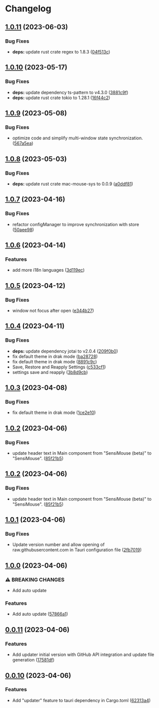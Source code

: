 # Changelog

## [1.0.11](https://github.com/Rel1cx/sensi-mouse/compare/v1.0.10...v1.0.11) (2023-06-03)


### Bug Fixes

* **deps:** update rust crate regex to 1.8.3 ([04f513c](https://github.com/Rel1cx/sensi-mouse/commit/04f513c93f0af3dd9ec79eb151de8a2c0afdd0ba))

## [1.0.10](https://github.com/Rel1cx/sensi-mouse/compare/v1.0.9...v1.0.10) (2023-05-17)


### Bug Fixes

* **deps:** update dependency ts-pattern to v4.3.0 ([3881c9f](https://github.com/Rel1cx/sensi-mouse/commit/3881c9f0bedad53823b7d834bd7ff1b9973841cf))
* **deps:** update rust crate tokio to 1.28.1 ([16f44c2](https://github.com/Rel1cx/sensi-mouse/commit/16f44c241725d17b832ba74afd8d32d2c1db163f))

## [1.0.9](https://github.com/Rel1cx/sensi-mouse/compare/v1.0.8...v1.0.9) (2023-05-08)

### Bug Fixes

- optimize code and simplify multi-window state synchronization. ([567a5ea](https://github.com/Rel1cx/sensi-mouse/commit/567a5ea1cfe0cbcb6af453b1ad4791a877867a7e))

## [1.0.8](https://github.com/Rel1cx/sensi-mouse/compare/v1.0.7...v1.0.8) (2023-05-03)

### Bug Fixes

- **deps:** update rust crate mac-mouse-sys to 0.0.9 ([a0ddf81](https://github.com/Rel1cx/sensi-mouse/commit/a0ddf81f1525f02d0ffe0023885e2a4a2f8be1a1))

## [1.0.7](https://github.com/Rel1cx/sensi-mouse/compare/v1.0.6...v1.0.7) (2023-04-16)

### Bug Fixes

- refactor configManager to improve synchronization with store ([50aee98](https://github.com/Rel1cx/sensi-mouse/commit/50aee98cfd056aaa264fb9b810d6bc13f57dcf9d))

## [1.0.6](https://github.com/Rel1cx/sensi-mouse/compare/v1.0.5...v1.0.6) (2023-04-14)

### Features

- add more i18n languages ([3d119ec](https://github.com/Rel1cx/sensi-mouse/commit/3d119ecafbf495b046a8bd5315185bf13ff75019))

## [1.0.5](https://github.com/Rel1cx/sensi-mouse/compare/v1.0.4...v1.0.5) (2023-04-12)

### Bug Fixes

- window not focus after open ([e344b27](https://github.com/Rel1cx/sensi-mouse/commit/e344b2792c4bd497a2bcc55a84b5745090b71a50))

## [1.0.4](https://github.com/Rel1cx/sensi-mouse/compare/v1.0.3...v1.0.4) (2023-04-11)

### Bug Fixes

- **deps:** update dependency jotai to v2.0.4 ([209f0b0](https://github.com/Rel1cx/sensi-mouse/commit/209f0b0eee6efe72c49e0556c894ccc60f861d7c))
- fix default theme in drak mode ([ba28728](https://github.com/Rel1cx/sensi-mouse/commit/ba287282fb0dbf8c21202a5dd12999caaf4ab163))
- fix default theme in drak mode ([8891c9c](https://github.com/Rel1cx/sensi-mouse/commit/8891c9cf552f1c88cfc6f1994e18162997d77a5f))
- Save, Restore and Reapply Settings ([c533cf1](https://github.com/Rel1cx/sensi-mouse/commit/c533cf1d2382350fc8dbd452dad049ae43b7a314))
- settings save and reapply ([3b8d9cb](https://github.com/Rel1cx/sensi-mouse/commit/3b8d9cb4d3ae32d729ec3bcd543174f847ce0fcc))

## [1.0.3](https://github.com/Rel1cx/sensi-mouse/compare/v1.0.2...v1.0.3) (2023-04-08)

### Bug Fixes

- fix default theme in drak mode ([1ce2e10](https://github.com/Rel1cx/sensi-mouse/commit/1ce2e10b9cc5bfa36affe9ef03e410c00c902c22))

## [1.0.2](https://github.com/Rel1cx/sensi-mouse/compare/v1.0.1...v1.0.2) (2023-04-06)

### Bug Fixes

- update header text in Main component from "SensiMouse (beta)" to "SensiMouse". ([85f21b5](https://github.com/Rel1cx/sensi-mouse/commit/85f21b58af1b9ae8d69724fab5f12502d19e00d1))

## [1.0.2](https://github.com/Rel1cx/sensi-mouse/compare/v1.0.1...v1.0.2) (2023-04-06)

### Bug Fixes

- update header text in Main component from "SensiMouse (beta)" to "SensiMouse". ([85f21b5](https://github.com/Rel1cx/sensi-mouse/commit/85f21b58af1b9ae8d69724fab5f12502d19e00d1))

## [1.0.1](https://github.com/Rel1cx/sensi-mouse/compare/v1.0.0...v1.0.1) (2023-04-06)

### Bug Fixes

- Update version number and allow opening of raw.githubusercontent.com in Tauri configuration file ([2fb7019](https://github.com/Rel1cx/sensi-mouse/commit/2fb70196bcc3bb79efce12a7a362078aea9209d7))

## [1.0.0](https://github.com/Rel1cx/sensi-mouse/compare/v0.0.11...v1.0.0) (2023-04-06)

### ⚠ BREAKING CHANGES

- Add auto update

### Features

- Add auto update ([57866a1](https://github.com/Rel1cx/sensi-mouse/commit/57866a10c41554f4991429da62ce336f25e6f28a))

## [0.0.11](https://github.com/Rel1cx/sensi-mouse/compare/v0.0.10...v0.0.11) (2023-04-06)

### Features

- Add updater initial version with GitHub API integration and update file generation ([17581df](https://github.com/Rel1cx/sensi-mouse/commit/17581df45a28879d1a246d28c7c9d41d37b1eac9))

## [0.0.10](https://github.com/Rel1cx/sensi-mouse/compare/v0.0.9...v0.0.10) (2023-04-06)

### Features

- Add "updater" feature to tauri dependency in Cargo.toml ([62313a4](https://github.com/Rel1cx/sensi-mouse/commit/62313a4bd180653411e36ffe45c3dd816a7417e3))
